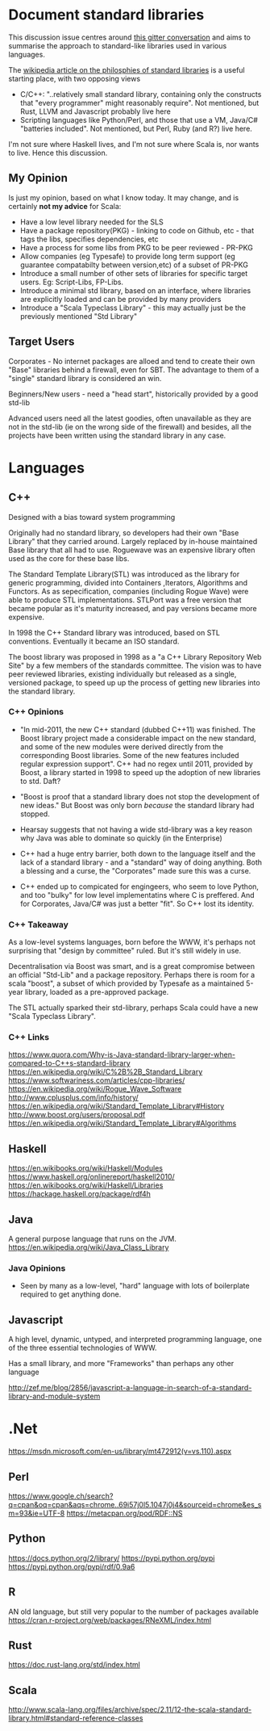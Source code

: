# Document standard libraries

This discussion issue centres around [this gitter
conversation](https://gitter.im/scala/slip?at=5618e3b71b0e279854bdb383) and
aims to summarise the approach to standard-like libraries used in various
languages.

The [wikipedia article on the philosphies of standard
libraries](https://en.wikipedia.org/wiki/Standard_library#Philosophies) is a
useful starting place, with two opposing views

- C/C++:  "..relatively small standard library, containing only the constructs
  that "every programmer" might reasonably require". Not mentioned, but Rust,
  LLVM and Javascript probably live here
- Scripting languages like Python/Perl, and those that use a VM, Java/C#
  "batteries included". Not mentioned, but Perl, Ruby (and R?) live here.

I'm not sure where Haskell lives, and I'm not sure where Scala is, nor wants
to live. Hence this discussion.


## My Opinion

Is just my opinion, based on what I know today. It may change, and is
certainly __not my advice__ for Scala:

- Have a low level library needed for the SLS
- Have a package repository(PKG) - linking to code on Github, etc - that tags the 
  libs, specifies dependencies, etc
- Have a process for some libs from PKG to be peer reviewed - PR-PKG
- Allow companies (eg Typesafe) to provide long term support (eg guarantee
  compatabilty between version,etc) of a subset of PR-PKG
- Introduce a small number of other sets of libraries for specific target users. Eg: Script-Libs, FP-Libs. 
- Introduce a minimal std library, based on an interface, where libraries are
  explicitly loaded and can be provided by many providers
- Introduce a "Scala Typeclass Library" - this may actually just be the
  previously mentioned "Std Library"

## Target Users

Corporates - No internet packages are alloed and tend to create their own "Base" libraries behind a
firewall, even for SBT. The advantage to them of a "single" standard library is considered an win.

Beginners/New users - need a "head start", historically provided by a good std-lib

Advanced users need all the latest goodies, often unavailable as they are not
in the std-lib (ie on the wrong side of the firewall) and besides, all the
projects have been written using the standard library in any case. 

# Languages

## C++

Designed with a bias toward system programming

Originally had no standard library, so developers had their own "Base Library"
that they carried around. Largely replaced by in-house maintained Base library
that all had to use. Roguewave was an expensive library often used as the core for
these base libs. 

The Standard Template Library(STL) was introduced as the library for
generic programming, divided into Containers ,Iterators, Algorithms and
Functors. As as sepecification, companies (including Rogue
Wave) were able to produce STL implementations. STLPort was a free version
that became popular as it's maturity increased, and pay versions became more
expensive.

In 1998 the C++ Standard library was introduced, based on
STL conventions. Eventually it became an ISO standard.

The boost library was proposed in 1998 as a "a C++ Library Repository Web
Site" by a few members of the standards committee. The vision was to have peer
reviewed libraries, existing individually but released as a single, versioned
package, to speed up up the process of getting new libraries into the standard
library.

### C++ Opinions

- "In mid-2011, the new C++ standard (dubbed C++11) was finished. The Boost
library project made a considerable impact on the new standard, and some of
the new modules were derived directly from the corresponding Boost
libraries. Some of the new features included regular expression support".  C++
had no regex until 2011, provided by Boost, a library started in 1998 to speed
up the adoption of new libraries to std. Daft?

- "Boost is proof that a standard library does not stop the development of new
  ideas." But Boost was only born _because_ the standard library had stopped.

- Hearsay suggests that not having a wide std-library was a key reason why
  Java was able to dominate so quickly (in the Enterprise)

- C++ had a huge entry barrier, both down to the language itself and the lack
  of a standard library - and a "standard" way of doing anything. Both a
  blessing and a curse, the "Corporates" made sure this was a curse.

- C++ ended up to compicated for engingeers, who seem to love Python, and too 
  "bulky" for low level implementatins where C is preffered. And for Corporates,
  Java/C# was just a better "fit". So C++ lost its identity.

### C++ Takeaway

As a low-level systems languages, born before the WWW, it's perhaps not
surprising that "design by committee" ruled. But it's still widely in use.

Decentralisation via Boost was smart, and is a great compromise between an
official "Std-Lib" and a package repository. Perhaps there is room for a scala
"boost", a subset of which provided by Typesafe as a maintained 5-year
library, loaded as a pre-approved package. 

The STL actually sparked their std-library, perhaps Scala could have a new
"Scala Typeclass Library".

### C++ Links
https://www.quora.com/Why-is-Java-standard-library-larger-when-compared-to-C++s-standard-library
https://en.wikipedia.org/wiki/C%2B%2B_Standard_Library
https://www.softwariness.com/articles/cpp-libraries/
https://en.wikipedia.org/wiki/Rogue_Wave_Software
http://www.cplusplus.com/info/history/
https://en.wikipedia.org/wiki/Standard_Template_Library#History
http://www.boost.org/users/proposal.pdf
https://en.wikipedia.org/wiki/Standard_Template_Library#Algorithms

## Haskell
https://en.wikibooks.org/wiki/Haskell/Modules
https://www.haskell.org/onlinereport/haskell2010/
https://en.wikibooks.org/wiki/Haskell/Libraries
https://hackage.haskell.org/package/rdf4h

## Java

A general purpose language that runs on the JVM. 
https://en.wikipedia.org/wiki/Java_Class_Library

### Java Opinions

- Seen by many as a low-level, "hard" language with lots of boilerplate required to get anything done. 

## Javascript

A high level, dynamic, untyped, and interpreted programming language, one of
the three essential technologies of WWW.

Has a small library, and more "Frameworks" than perhaps any other language 

http://zef.me/blog/2856/javascript-a-language-in-search-of-a-standard-library-and-module-system

# .Net
https://msdn.microsoft.com/en-us/library/mt472912(v=vs.110).aspx

## Perl
https://www.google.ch/search?q=cpan&oq=cpan&aqs=chrome..69i57j0l5.1047j0j4&sourceid=chrome&es_sm=93&ie=UTF-8
https://metacpan.org/pod/RDF::NS

## Python
https://docs.python.org/2/library/
https://pypi.python.org/pypi
https://pypi.python.org/pypi/rdf/0.9a6

## R

AN old language, but still very popular to the number of  packages available
https://cran.r-project.org/web/packages/RNeXML/index.html

## Rust
https://doc.rust-lang.org/std/index.html

## Scala
http://www.scala-lang.org/files/archive/spec/2.11/12-the-scala-standard-library.html#standard-reference-classes



